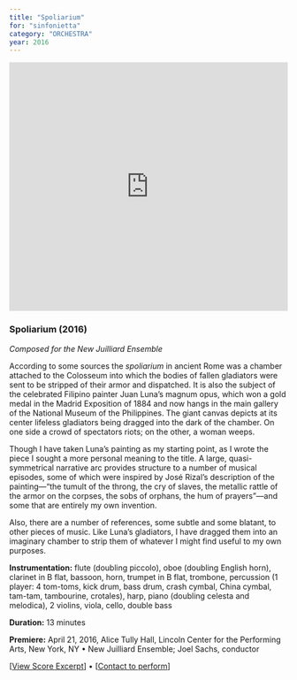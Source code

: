 ```yaml
---
title: "Spoliarium"
for: "sinfonietta"
category: "ORCHESTRA"
year: 2016
---
```


<iframe width="100%" height="450" scrolling="no" frameborder="no" src="https://w.soundcloud.com/player/?url=https%3A//api.soundcloud.com/tracks/267985720%3Fsecret_token%3Ds-hvvIG&amp;auto_play=false&amp;hide_related=false&amp;show_comments=false&amp;show_user=true&amp;show_reposts=false&amp;visual=true"></iframe>

### Spoliarium (2016)

_Composed for the New Juilliard Ensemble_

According to some sources the _spoliarium_ in ancient Rome was a chamber attached to the Colosseum into which the bodies of fallen gladiators were sent to be stripped of their armor and dispatched. It is also the subject of the celebrated Filipino painter Juan Luna’s magnum opus, which won a gold medal in the Madrid Exposition of 1884 and now hangs in the main gallery of the National Museum of the Philippines. The giant canvas depicts at its center lifeless gladiators being dragged into the dark of the chamber. On one side a crowd of spectators riots; on the other, a woman weeps.

Though I have taken Luna’s painting as my starting point, as I wrote the piece I sought a more personal meaning to the title. A large, quasi-symmetrical narrative arc provides structure to a number of musical episodes, some of which were inspired by José Rizal’s description of the painting—“the tumult of the throng, the cry of slaves, the metallic rattle of the armor on the corpses, the sobs of orphans, the hum of prayers”—and some that are entirely my own invention.

Also, there are a number of references, some subtle and some blatant, to other pieces of music. Like Luna’s gladiators, I have dragged them into an imaginary chamber to strip them of whatever I might find useful to my own purposes.

**Instrumentation:** flute (doubling piccolo), oboe (doubling English horn), clarinet in B flat, bassoon, horn, trumpet in B flat, trombone, percussion (1 player: 4 tom-toms, kick drum, bass drum, crash cymbal, China cymbal, tam-tam, tambourine, crotales), harp, piano (doubling celesta and melodica), 2 violins, viola, cello, double bass

**Duration:** 13 minutes

**Premiere:** April 21, 2016, Alice Tully Hall, Lincoln Center for the Performing Arts, New York, NY • New Juilliard Ensemble; Joel Sachs, conductor

\[[View Score Excerpt](http://joshuacerdenia.com/wp-content/uploads/2016/06/Cerdenia-Spoliarium-Excerpt.pdf)\] • \[[Contact to perform](mailto:music@joshuacerdenia.com)\]

